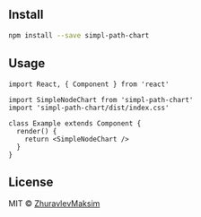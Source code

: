 ## Install

```bash
npm install --save simpl-path-chart
```

## Usage

```tsx
import React, { Component } from 'react'

import SimpleNodeChart from 'simpl-path-chart'
import 'simpl-path-chart/dist/index.css'

class Example extends Component {
  render() {
    return <SimpleNodeChart />
  }
}
```

## License

MIT © [ZhuravlevMaksim](https://github.com/ZhuravlevMaksim)

